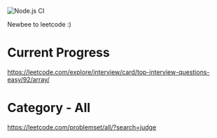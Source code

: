 ![Node.js CI](https://github.com/jesse23/leetcode-note/workflows/Node.js%20CI/badge.svg)

Newbee to leetcode :)

# Current Progress
https://leetcode.com/explore/interview/card/top-interview-questions-easy/92/array/


# Category - All
https://leetcode.com/problemset/all/?search=judge